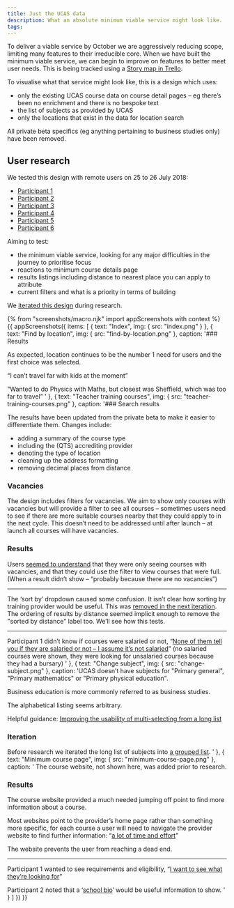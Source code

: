 ```yaml
---
title: Just the UCAS data
description: What an absolute minimum viable service might look like.
tags:
---
```


To deliver a viable service by October we are aggressively reducing scope, limiting many features to their irreducible core. When we have built the minimum viable service, we can begin to improve on features to better meet user needs. This is being tracked using a [Story map in Trello](https://trello.com/b/9fCxMchD/bat-search-story-map).

To visualise what that service might look like, this is a design which uses:

*   only the existing UCAS course data on course detail pages – eg there’s been no enrichment and there is no bespoke text
*   the list of subjects as provided by UCAS
*   only the locations that exist in the data for location search

All private beta specifics (eg anything pertaining to business studies only) have been removed.

## User research

We tested this design with remote users on 25 to 26 July 2018:

*   [Participant 1](https://lookback.io/watch/m3ue4g3QBwbt7pq9G)
*   [Participant 2](https://lookback.io/watch/QCBC3KYjNxtEuQH5R)
*   [Participant 3](https://lookback.io/watch/aHYeZsGupN6oFuGGv)
*   [Participant 4](https://lookback.io/watch/evAk5KLYjJxvk2BLc)
*   [Participant 5](https://lookback.io/watch/Psi3panxQDwkrXuwj)
*   [Participant 6](https://lookback.io/watch/7MvZtfSoB6h3HnbG4)

Aiming to test:

*   the minimum viable service, looking for any major difficulties in the journey to prioritise focus
*   reactions to minimum course details page
*   results listings including distance to nearest place you can apply to attribute
*   current filters and what is a priority in terms of building

We [iterated this design](/find-teacher-training/mvp-iteration-jul-25) during research.

{% from "screenshots/macro.njk" import appScreenshots with context %}
{{ appScreenshots({
  items: [
    {
      text: "Index",
      img: { src: "index.png" }
    },
    {
      text: "Find by location",
      img: { src: "find-by-location.png" },
      caption: '### Results

As expected, location continues to be the number 1 need for users and the first choice was selected.

“I can’t travel far with kids at the moment”

“Wanted to do Physics with Maths, but closest was Sheffield, which was too far to travel”
'
    },
    {
      text: "Teacher training courses",
      img: { src: "teacher-training-courses.png" },
      caption: '### Search results

The results have been updated from the private beta to make it easier to differentiate them. Changes include:

*   adding a summary of the course type
*   including the (QTS) accrediting provider
*   denoting the type of location
*   cleaning up the address formatting
*   removing decimal places from distance

### Vacancies

The design includes filters for vacancies. We aim to show only courses with vacancies but will provide a filter to see all courses – sometimes users need to see if there are more suitable courses nearby that they could apply to in the next cycle. This doesn’t need to be addressed until after launch – at launch all courses will have vacancies.

### Results

Users [seemed to understand](https://lookback.io/watch/m3ue4g3QBwbt7pq9G?t=41m39s) that they were only seeing courses with vacancies, and that they could use the filter to view courses that were full. (When a result didn’t show – “probably because there are no vacancies”)

* * *

The ‘sort by’ dropdown caused some confusion. It isn’t clear how sorting by training provider would be useful. This was [removed in the next iteration](/find-teacher-training/mvp-iteration-jul-25#teacher-training-courses). The ordering of results by distance seemed implicit enough to remove the "sorted by distance" label too. We’ll see how this tests.

* * *

Participant 1 didn’t know if courses were salaried or not, “[None of them tell you if they are salaried or not – I assume it’s not salaried](https://lookback.io/watch/m3ue4g3QBwbt7pq9G?t=31m31s)” (no salaried courses were shown, they were looking for unsalaried courses because they had a bursary)
'
    },
    {
      text: "Change subject",
      img: { src: "change-subject.png" },
      caption: 'UCAS doesn’t have subjects for "Primary general", "Primary mathematics" or "Primary physical education".

Business education is more commonly referred to as business studies.

The alphabetical listing seems arbitrary.

Helpful guidance: [Improving the usability of multi-selecting from a long list](https://medium.com/tripaneer-techblog/improving-the-usability-of-multi-selecting-from-a-long-list-63e1a67aab35)

### Iteration

Before research we iterated the long list of subjects into [a grouped list](/find-teacher-training/mvp-iteration-jul-25#find-by-subject-collapsed).
      '
    },
    {
      text: "Minimum course page",
      img: { src: "minimum-course-page.png" },
      caption: '
The course website, not shown here, was added prior to research.

### Results

The course website provided a much needed jumping off point to find more information about a course.

Most websites point to the provider’s home page rather than something more specific, for each course a user will need to navigate the provider website to find further information: “[a lot of time and effort](https://lookback.io/watch/QCBC3KYjNxtEuQH5R?t=32m59s)”

The website prevents the user from reaching a dead end.

* * *

Participant 1 wanted to see requirements and eligibility, “[I want to see what they’re looking for](https://lookback.io/watch/m3ue4g3QBwbt7pq9G?t=21m21s)”

Participant 2 noted that a ‘[school bio](https://lookback.io/watch/QCBC3KYjNxtEuQH5R?t=24m8s)’ would be useful information to show.
'
    }
  ]
}) }}
